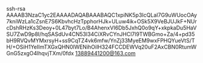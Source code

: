 ssh-rsa AAAAB3NzaC1yc2EAAAADAQABAAABAQC1xpiNK5p3IcQLaI7G9uWUocOAy7kniWzLa1cZsnE7S6KbvhcHzTpphorHJk+ULuw4ik+OSk5X9VeBJUJkF+NUrcDshRHzKs3Deoy+0L47byt7Lo/B4AhenxVI6Db5JxhQ0o9qY+xkpkaDu5HaVSU7ZwD9p8I/hqSASdUv4CN53l34CiXRvCYnJHCl7l9TWBGmo+Za/4+pd35bH9RVQvMYMxrsyH+ss9CqTZ4vk6mfw/YnZj33MyeEM9wxFPHQYueVtS/TH/+OSiH1YeIImTXGxQHN0lWENihOilH324FCCDEWVq20uF2AxCBN0RtumWGnG5zxgO4lhqvjTXm/0fdx 13889441200@163.com
